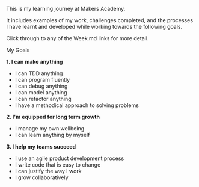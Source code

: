 This is my learning journey at Makers Academy.

It includes examples of my work, challenges completed, and the processes I have learnt and developed while working towards the following goals.

Click through to any of the Week.md links for more detail.

My Goals

**1. I can make anything**<br/>
* I can TDD anything<br/>
* I can program fluently<br/>
* I can debug anything<br/>
* I can model anything<br/>
* I can refactor anything<br/>
* I have a methodical approach to solving problems<br/>

**2. I'm equipped for long term growth**<br/>
* I manage my own wellbeing<br/>
* I can learn anything by myself<br/>

**3. I help my teams succeed**<br/>
* I use an agile product development process<br/>
* I write code that is easy to change<br/>
* I can justify the way I work<br/>
* I grow collaboratively<br/>
